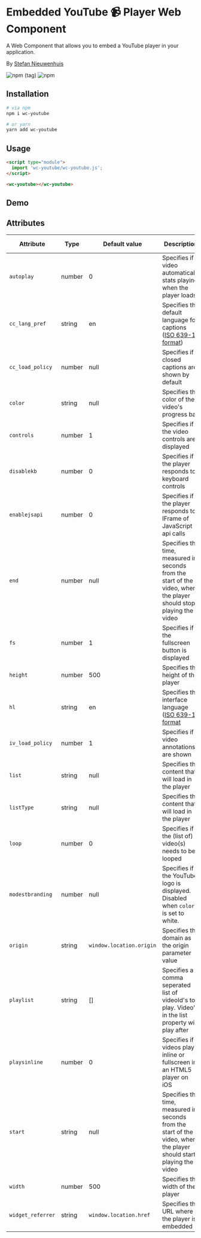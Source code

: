 # Embedded YouTube 📹 Player Web Component
A Web Component that allows you to embed a YouTube player in your application.

By [Stefan Nieuwenhuis](https://twitter.com/stefannhs)

![npm (tag)](https://img.shields.io/npm/v/wc-trombone/latest)
![npm](https://img.shields.io/npm/dw/wc-trombone)

## Installation
```bash
# via npm
npm i wc-youtube

# or yarn
yarn add wc-youtube
```

## Usage
```html
<script type="module">
  import 'wc-youtube/wc-youtube.js';
</script>

<wc-youtube></wc-youtube>
```

## Demo 
<custom-element-demo>
  <template>
    <wc-youtube videoId="M7lc1UVf-VE"></wc-youtube>
  </template>
</custom-element-demo>

## Attributes
| Attribute | Type | Default value | Description | Possible values |
|-----------|------|---------------|-------------|-----------------|
| `autoplay` | number | 0 | Specifies if a video automatically stats playing when the player loads | 0, 1 |
| `cc_lang_pref` | string | en | Specifies the default language for captions ([ISO 639-1 format](http://www.loc.gov/standards/iso639-2/php/code_list.php)) | Any ISO 639-1 two-letter language code |
| `cc_load_policy` | number | null | Specifies if closed captions are shown by default | 0, 1 |
| `color` | string | null | Specifies the color of the video's progress bar | red, white |
| `controls` | number | 1 | Specifies if the video controls are displayed | 0, 1 |
| `disablekb` | number | 0 | Specifies if the player responds to keyboard controls | 0, 1 |
| `enablejsapi` | number | 0 | Specifies if the player responds to IFrame of JavaScript api calls | 0, 1 |
| `end` | number | null | Specifies the time, measured in seconds from the start of the video, when the player should stop playing the video | any positive integer |
| `fs` | number | 1 | Specifies if the fullscreen button is displayed | 0, 1 |
| `height` | number | 500 | Specifies the height of the player | any positive integer |
| `hl` | string | en | Specifies the interface language ([ISO 639-1 format](http://www.loc.gov/standards/iso639-2/php/code_list.php) | Any ISO 639-1 two-letter language code |
| `iv_load_policy` | number | 1 | Specifies if video annotations are shown | 1, 2, 3 |
| `list` | string | null | Specifies the content that will load in the player | searchquery, username or playlistID | 
| `listType` | string | null | Specifies the content that will load in the player | search, user_uploads, playlist |
| `loop` | number | 0 | Specifies if the (list of) video(s) needs to be looped | 0, 1 |
| `modestbranding` | number | null | Specifies if the YouTube logo is displayed. Disabled when `color` is set to white. | 0, 1 |
| `origin` | string | `window.location.origin` | Specifies the domain as the origin parameter value | origin's domain name |
| `playlist` | string | [] | Specifies a comma seperated list of videoId's to play. Video's in the list property will play after | any comma seperated list of valid videoId's |
| `playsinline` | number | 0 | Specifies if videos play inline or fullscreen in an HTML5 player on iOS | 0, 1 |
| `start` | string | null | Specifies the time, measured in seconds from the start of the video, when the player should start playing the video | any positive integer |
| `width` | number | 500 | Specifies the width of the player | any positive integer |
| `widget_referrer` | string | `window.location.href` | Specifies the URL where the player is embedded | the url of the page |

